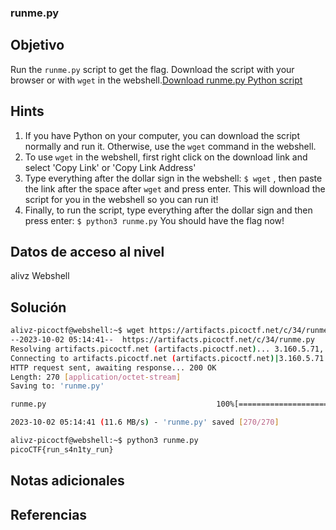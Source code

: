 ### runme.py
## Objetivo
Run the `runme.py` script to get the flag. Download the script with your browser or with `wget` in the webshell.[Download runme.py Python script](https://artifacts.picoctf.net/c/34/runme.py)

## Hints
1. If you have Python on your computer, you can download the script normally and run it. Otherwise, use the `wget` command in the webshell.
2. To use `wget` in the webshell, first right click on the download link and select 'Copy Link' or 'Copy Link Address'
3. Type everything after the dollar sign in the webshell: `$ wget` , then paste the link after the space after `wget` and press enter. This will download the script for you in the webshell so you can run it!
4. Finally, to run the script, type everything after the dollar sign and then press enter: `$ python3 runme.py` You should have the flag now!
## Datos de acceso al nivel
alivz
Webshell
## Solución
```bash
alivz-picoctf@webshell:~$ wget https://artifacts.picoctf.net/c/34/runme.py
--2023-10-02 05:14:41--  https://artifacts.picoctf.net/c/34/runme.py
Resolving artifacts.picoctf.net (artifacts.picoctf.net)... 3.160.5.71, 3.160.5.42, 3.160.5.93, ...
Connecting to artifacts.picoctf.net (artifacts.picoctf.net)|3.160.5.71|:443... connected.
HTTP request sent, awaiting response... 200 OK
Length: 270 [application/octet-stream]
Saving to: 'runme.py'

runme.py                                      100%[==============================================================================================>]     270  --.-KB/s    in 0s      

2023-10-02 05:14:41 (11.6 MB/s) - 'runme.py' saved [270/270]

alivz-picoctf@webshell:~$ python3 runme.py
picoCTF{run_s4n1ty_run}
```
## Notas adicionales
## Referencias
